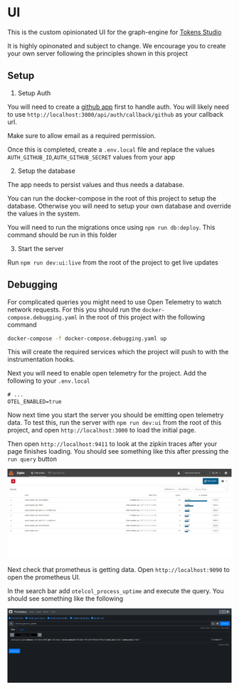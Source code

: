# UI

This is the custom opinionated UI for the graph-engine for [Tokens Studio](https://tokens.studio)

It is highly opinonated and subject to change. We encourage you to create your own server following the principles shown in this project

## Setup

1. Setup Auth

You will need to create a [github app](https://developer.github.com/apps/building-oauth-apps/authorizing-oauth-apps) first to handle auth. You will likely need to use `http://localhost:3000/api/auth/callback/github` as your callback url.

Make sure to allow email as a required permission.

Once this is completed, create a `.env.local` file and replace the values `AUTH_GITHUB_ID`,`AUTH_GITHUB_SECRET` values from your app

2. Setup the database

The app needs to persist values and thus needs a database.

You can run the docker-compose in the root of this project to setup the database. Otherwise you will need to setup your own database and override the values in the system.

You will need to run the migrations once using `npm run db:deploy`. This command should be run in this folder

3. Start the server

Run `npm run dev:ui:live` from the root of the project to get live updates

## Debugging

For complicated queries you might need to use Open Telemetry to watch network requests. For this you should run the `docker-compose.debugging.yaml` in the root of this project with the following command

```sh
docker-compose -f docker-compose.debugging.yaml up
```

This will create the required services which the project will push to with the instrumentation hooks.

Next you will need to enable open telemetry for the project. Add the following to your `.env.local`

```
# ...
OTEL_ENABLED=true
```

Now next time you start the server you should be emitting open telemetry data. To test this, run the server with `npm run dev:ui` from the root of this project, and open `http://localhost:3000` to load the initial page.

Then open `http://localhost:9411` to look at the zipkin traces after your page finishes loading. You should see something like this after pressing the `run query` button

![./developer-docs/zipkin.png](./developer-docs/zipkin.png)

Next check that prometheus is getting data. Open `http://localhost:9090` to open the prometheus UI.

In the search bar add `otelcol_process_uptime` and execute the query. You should see something like the following

![./developer-docs/prometheus.png](./developer-docs/prometheus.png)
